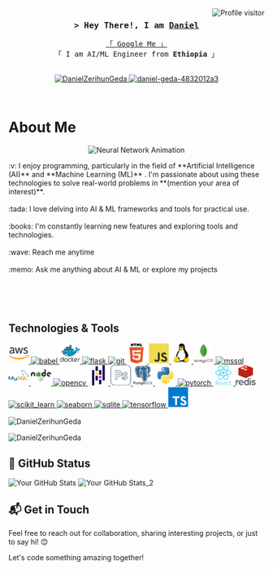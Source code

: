 <!--
<h2 align="center">
  Welcome to Daniel World!
  <img src="https://media.giphy.com/media/hvRJCLFzcasrR4ia7z/giphy.gif" width="28">
</h2>
-->

<!--
<p align="center">
  <a href="https://github.com/DanielZerihunGeda"><img src="https://readme-typing-svg.herokuapp.com/?lines=Self%20Taught%20Programmer;Front%20End%20Developer;1.5%2B%20years%20of%20coding%20experience;Always%20learning%20new%20things&center=true&width=380&height=45"></a>
</p>

 -->

<a href="https://komarev.com/ghpvc/?username=DanielZerihunGeda">
  <img align="right" src="https://komarev.com/ghpvc/?username=DanielZerihunGeda&label=Visitors&color=0e75b6&style=flat" alt="Profile visitor" />
</a>




<!-- Intro  -->
<h3 align="center">
        <samp>&gt; Hey There!, I am
                <b><a target="_blank" href="https://DanielZerihunGeda.com">Daniel</a></b>
        </samp>
</h3>


<p align="center"> 
  <samp>
    <a href="https://www.google.com/search?q=DanielZerihunGeda">「 Google Me 」</a>
    <br>
    「 I am AI/ML Engineer from <b>Ethiopia</b> 」
    <br>
    <br>
  </samp>
</p>

<p align="center">
 <a href="https://medium.com/@lenjisa48" target="blank">
  <img src="https://img.shields.io/badge/Blog-DC143C?style=for-the-badge&logo=medium&logoColor=white" alt="DanielZerihunGeda" />
 </a>
 <a href="https://www.linkedin.com/in/daniel-geda-4832012a3" target="_blank">
  <img src="https://img.shields.io/badge/LinkedIn-0077B5?style=for-the-badge&logo=linkedin&logoColor=white" alt="daniel-geda-4832012a3"/>
 </a>
 <!-- <a href="https://dev.to/DanielZerihunGeda" target="_blank">
  <img src="https://img.shields.io/badge/dev.to-0A0A0A?style=for-the-badge&logo=dev.to&logoColor=white" alt="DanielZerihunGeda" />
 </a> -->
</p>
<br />

# About Me

<p align="center">
  <img src="https://media.giphy.com/media/v1.Y2lkPTc5MGI3NjExZTEwN2NpdjlncmFvdDY1MndmdmZ2bGltemkyYWcwaXYxbmppd3E5eSZlcD12MV9pbnRlcm5hbF9naWZfYnlfaWQmY3Q9Zw/qgQUggAC3Pfv687qPC/giphy.gif" alt="Neural Network Animation" width="800" height="400" />  
</p>

<p>
:v: I enjoy programming, particularly in the field of **Artificial Intelligence (AI)** and **Machine Learning (ML)** . I'm passionate about using these technologies to solve real-world problems in **(mention your area of interest)**.  <br/><br/>
:tada: I love delving into AI & ML frameworks and tools for practical use. <br/><br/>
:books: I'm constantly learning new features and exploring tools and technologies.  <br/><br/>
:wave: Reach me anytime <br/><br/>
:memo: Ask me anything about AI & ML or explore my projects 
</p>

<br/>
<br/>
<br/>

## Technologies & Tools
<p align="left"> <a href="https://aws.amazon.com" target="_blank" rel="noreferrer"> <img src="https://raw.githubusercontent.com/devicons/devicon/master/icons/amazonwebservices/amazonwebservices-original-wordmark.svg" alt="aws" width="40" height="40"/> </a> <a href="https://babeljs.io/" target="_blank" rel="noreferrer"> <img src="https://www.vectorlogo.zone/logos/babeljs/babeljs-icon.svg" alt="babel" width="40" height="40"/> </a> <a href="https://www.docker.com/" target="_blank" rel="noreferrer"> <img src="https://raw.githubusercontent.com/devicons/devicon/master/icons/docker/docker-original-wordmark.svg" alt="docker" width="40" height="40"/> </a> <a href="https://flask.palletsprojects.com/" target="_blank" rel="noreferrer"> <img src="https://www.vectorlogo.zone/logos/pocoo_flask/pocoo_flask-icon.svg" alt="flask" width="40" height="40"/> </a> <a href="https://git-scm.com/" target="_blank" rel="noreferrer"> <img src="https://www.vectorlogo.zone/logos/git-scm/git-scm-icon.svg" alt="git" width="40" height="40"/> </a> <a href="https://www.w3.org/html/" target="_blank" rel="noreferrer"> <img src="https://raw.githubusercontent.com/devicons/devicon/master/icons/html5/html5-original-wordmark.svg" alt="html5" width="40" height="40"/> </a> <a href="https://developer.mozilla.org/en-US/docs/Web/JavaScript" target="_blank" rel="noreferrer"> <img src="https://raw.githubusercontent.com/devicons/devicon/master/icons/javascript/javascript-original.svg" alt="javascript" width="40" height="40"/> </a> <a href="https://www.linux.org/" target="_blank" rel="noreferrer"> <img src="https://raw.githubusercontent.com/devicons/devicon/master/icons/linux/linux-original.svg" alt="linux" width="40" height="40"/> </a> <a href="https://www.mongodb.com/" target="_blank" rel="noreferrer"> <img src="https://raw.githubusercontent.com/devicons/devicon/master/icons/mongodb/mongodb-original-wordmark.svg" alt="mongodb" width="40" height="40"/> </a> <a href="https://www.microsoft.com/en-us/sql-server" target="_blank" rel="noreferrer"> <img src="https://www.svgrepo.com/show/303229/microsoft-sql-server-logo.svg" alt="mssql" width="40" height="40"/> </a> <a href="https://www.mysql.com/" target="_blank" rel="noreferrer"> <img src="https://raw.githubusercontent.com/devicons/devicon/master/icons/mysql/mysql-original-wordmark.svg" alt="mysql" width="40" height="40"/> </a> <a href="https://nodejs.org" target="_blank" rel="noreferrer"> <img src="https://raw.githubusercontent.com/devicons/devicon/master/icons/nodejs/nodejs-original-wordmark.svg" alt="nodejs" width="40" height="40"/> </a> <a href="https://opencv.org/" target="_blank" rel="noreferrer"> <img src="https://www.vectorlogo.zone/logos/opencv/opencv-icon.svg" alt="opencv" width="40" height="40"/> </a> <a href="https://pandas.pydata.org/" target="_blank" rel="noreferrer"> <img src="https://raw.githubusercontent.com/devicons/devicon/2ae2a900d2f041da66e950e4d48052658d850630/icons/pandas/pandas-original.svg" alt="pandas" width="40" height="40"/> </a> <a href="https://www.photoshop.com/en" target="_blank" rel="noreferrer"> <img src="https://raw.githubusercontent.com/devicons/devicon/master/icons/photoshop/photoshop-line.svg" alt="photoshop" width="40" height="40"/> </a> <a href="https://www.postgresql.org" target="_blank" rel="noreferrer"> <img src="https://raw.githubusercontent.com/devicons/devicon/master/icons/postgresql/postgresql-original-wordmark.svg" alt="postgresql" width="40" height="40"/> </a> <a href="https://www.python.org" target="_blank" rel="noreferrer"> <img src="https://raw.githubusercontent.com/devicons/devicon/master/icons/python/python-original.svg" alt="python" width="40" height="40"/> </a> <a href="https://pytorch.org/" target="_blank" rel="noreferrer"> <img src="https://www.vectorlogo.zone/logos/pytorch/pytorch-icon.svg" alt="pytorch" width="40" height="40"/> </a> <a href="https://reactjs.org/" target="_blank" rel="noreferrer"> <img src="https://raw.githubusercontent.com/devicons/devicon/master/icons/react/react-original-wordmark.svg" alt="react" width="40" height="40"/> </a> <a href="https://redis.io" target="_blank" rel="noreferrer"> <img src="https://raw.githubusercontent.com/devicons/devicon/master/icons/redis/redis-original-wordmark.svg" alt="redis" width="40" height="40"/> </a> <a href="https://scikit-learn.org/" target="_blank" rel="noreferrer"> <img src="https://upload.wikimedia.org/wikipedia/commons/0/05/Scikit_learn_logo_small.svg" alt="scikit_learn" width="40" height="40"/> </a> <a href="https://seaborn.pydata.org/" target="_blank" rel="noreferrer"> <img src="https://seaborn.pydata.org/_images/logo-mark-lightbg.svg" alt="seaborn" width="40" height="40"/> </a> <a href="https://www.sqlite.org/" target="_blank" rel="noreferrer"> <img src="https://www.vectorlogo.zone/logos/sqlite/sqlite-icon.svg" alt="sqlite" width="40" height="40"/> </a> <a href="https://www.tensorflow.org" target="_blank" rel="noreferrer"> <img src="https://www.vectorlogo.zone/logos/tensorflow/tensorflow-icon.svg" alt="tensorflow" width="40" height="40"/> </a> <a href="https://www.typescriptlang.org/" target="_blank" rel="noreferrer"> <img src="https://raw.githubusercontent.com/devicons/devicon/master/icons/typescript/typescript-original.svg" alt="typescript" width="40" height="40"/> </a> </p>

<p><img align="center" src="https://github-readme-stats.vercel.app/api/top-langs?username=DanielZerihunGeda&show_icons=true&locale=en&layout=compact" alt="DanielZerihunGeda" /></p>

<p><img align="center" src="https://github-readme-streak-stats.herokuapp.com/?user=DanielZerihunGeda&" alt="DanielZerihunGeda" /></p>

## 📝 GitHub Status
![Your GitHub Stats](https://github-readme-stats.vercel.app/api?username=DanielZerihunGeda&show_icons=true&hide_border=true)
![Your GitHub Stats_2](https://img.shields.io/github/search/:DanielZerihunGeda/:DanielZerihunGeda/Contract-Advisor-RAG-Towards-Building-A-High-Precision-Legal-Expert-LLM-APP/:query)

## 📬 Get in Touch

Feel free to reach out for collaboration, sharing interesting projects, or just to say hi! 😊

Let's code something amazing together!
